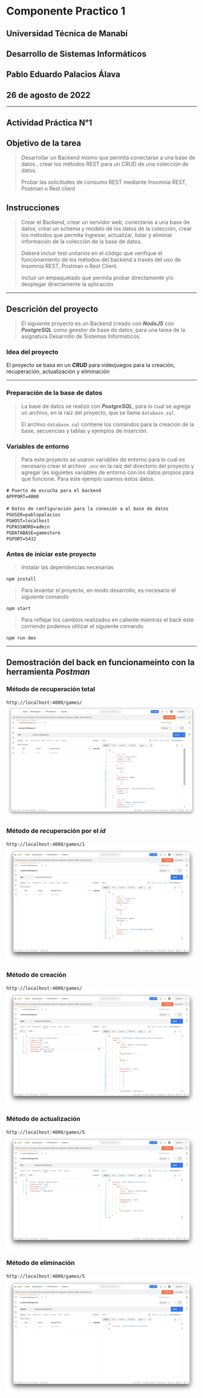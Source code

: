 # Componente Practico 1

## Universidad Técnica de Manabí

## Desarrollo de Sistemas Informáticos

## Pablo Eduardo Palacios Álava

## 26 de agosto de 2022

---

## Actividad Práctica N°1

## Objetivo de la tarea

> Desarrollar un Backend mismo que permita conectarse a una base de datos , crear los métodos REST para un CRUD de una colección de datos.
>
> Probar las solicitudes de consumo REST mediante Insomnia REST, Postman o Rest client

## Instrucciones

> Crear el Backend, crear un servidor web, conectarse a una base de datos, crear un schema y modelo de los datos de la colección, crear los métodos que permita ingresar, actualizar, listar y eliminar información de la colección de la base de datos.
>
> Deberá incluir test unitarios en el código que verifique el funcionamiento de los métodos del backend a través del uso de Insomnia REST, Postman o Rest Client.
>
> Incluir un empaquetado que permita probar directamente y/o desplegar directamente la aplicación

---

## Descrición del proyecto

> El siguiente proyecto es un Backend creado con **_NodeJS_** con **_PostgreSQL_** como geestor de base de datos; para una tarea de la asignatura Desarrollo de Sistemas Informáticos.

### Idea del proyecto

El proyecto se basa en un **_CRUD_** para videojuegos para la creación, recuperación, actualización y eliminación

---

### Preparación de la base de datos

> La base de datos se realizó con **_PostgreSQL_**, para lo cual se agrega un archivo, en la raíz del proyecto, que se llama `database.sql`.
>
> El archivo `database.sql` contiene los comandos para la creación de la base, secuencias y tablas y ejemplos de inserción.

### Variables de entorno

> Para este proyecto se usaron variables de entorno para lo cual es necesario crear el archivo `.env` en la raíz del directorio del proyecto y agregar las siguietes variables de entorno con los datos propios para que funcione. Para este ejemplo usamos estos datos.

```
# Puerto de escucha para el backend
APPPORT=4000

# Datos de configuración para la conexión a al base de datos
PGUSER=pablopalacios
PGHOST=localhost
PGPASSWORD=admin
PGDATABASE=gamestore
PGPORT=5432
```

### Antes de iniciar este proyecto

> Instalar las dependencias necesarias

```
npm install
```

> Para levantar el proyecto, en modo desarrollo, es necesario el siguiente comando

```
npm start
```

> Para reflejar los cambios realizados en caliente mientras el back este corriendo podemos utilizar el siguiente comando

```
npm run dev
```

---

## Demostración del back en funcionameinto con la herramienta **_Postman_**

### Método de recuperación total

`http://localhost:4000/games/`
![Postman, método GET - getGames](./img/getGames.png)

### Método de recuperación por el **_id_**

`http://localhost:4000/games/1`
![Postman, método GET - getGameById](./img/getGamesById.png)

### Método de creación

`http://localhost:4000/games/`
![Postman, método POST - createGame](./img/createGame.png)

### Método de actualización

`http://localhost:4000/games/5`
![Postman, método PUT - updateGame](./img/updateGame.png)

### Método de eliminación

`http://localhost:4000/games/5`
![Postman, método DELETE - deleteGame](./img/deleteGame.png)
